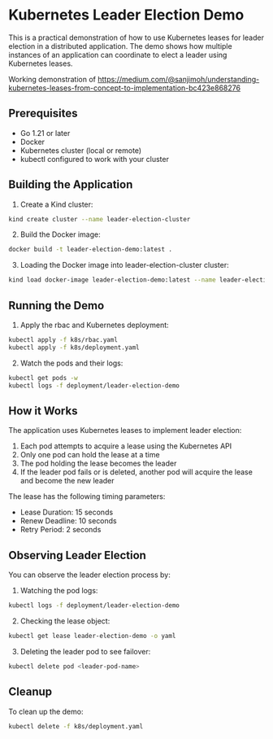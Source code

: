 # Kubernetes Leader Election Demo

This is a practical demonstration of how to use Kubernetes leases for leader election in a distributed application. The demo shows how multiple instances of an application can coordinate to elect a leader using Kubernetes leases.

Working demonstration of https://medium.com/@sanjimoh/understanding-kubernetes-leases-from-concept-to-implementation-bc423e868276

## Prerequisites

- Go 1.21 or later
- Docker
- Kubernetes cluster (local or remote)
- kubectl configured to work with your cluster

## Building the Application

1. Create a Kind cluster:
```bash
kind create cluster --name leader-election-cluster
```

2. Build the Docker image:
```bash
docker build -t leader-election-demo:latest .
```

3. Loading the Docker image into leader-election-cluster cluster:
```bash
kind load docker-image leader-election-demo:latest --name leader-election-cluster
```

## Running the Demo

1. Apply the rbac and Kubernetes deployment:
```bash
kubectl apply -f k8s/rbac.yaml
kubectl apply -f k8s/deployment.yaml
```

2. Watch the pods and their logs:
```bash
kubectl get pods -w
kubectl logs -f deployment/leader-election-demo
```

## How it Works

The application uses Kubernetes leases to implement leader election:

1. Each pod attempts to acquire a lease using the Kubernetes API
2. Only one pod can hold the lease at a time
3. The pod holding the lease becomes the leader
4. If the leader pod fails or is deleted, another pod will acquire the lease and become the new leader

The lease has the following timing parameters:
- Lease Duration: 15 seconds
- Renew Deadline: 10 seconds
- Retry Period: 2 seconds

## Observing Leader Election

You can observe the leader election process by:

1. Watching the pod logs:
```bash
kubectl logs -f deployment/leader-election-demo
```

2. Checking the lease object:
```bash
kubectl get lease leader-election-demo -o yaml
```

3. Deleting the leader pod to see failover:
```bash
kubectl delete pod <leader-pod-name>
```

## Cleanup

To clean up the demo:
```bash
kubectl delete -f k8s/deployment.yaml
``` 
